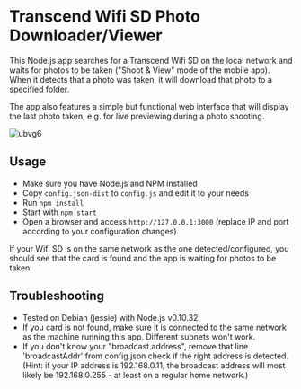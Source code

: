 # Transcend Wifi SD Photo Downloader/Viewer

This Node.js app searches for a Transcend Wifi SD on the local network and waits for photos to be taken ("Shoot & View" mode of the mobile app).
When it detects that a photo was taken, it will download that photo to a specified folder.

The app also features a simple but functional web interface that will display the last photo taken, e.g. for live previewing during a photo shooting.

![ubvg6](https://cloud.githubusercontent.com/assets/126137/6565612/98e8c9ce-c6b1-11e4-89a8-b6e17e2e4f13.jpg)

## Usage
- Make sure you have Node.js and NPM installed
- Copy ```config.json-dist``` to ```config.js``` and edit it to your needs
- Run ```npm install```
- Start with ```npm start```
- Open a browser and access ```http://127.0.0.1:3000``` (replace IP and port according to your configuration changes)

If your Wifi SD is on the same network as the one detected/configured, you should see that the card is found and the app is waiting for photos to be taken.

## Troubleshooting
- Tested on Debian (jessie) with Node.js v0.10.32
- If you card is not found, make sure it is connected to the same network as the machine running this app. Different subnets won't work.
- If you don't know your "broadcast address", remove that line 'broadcastAddr' from config.json check if the right address is detected. (Hint: if your IP address is 192.168.0.11, the broadcast address will most likely be 192.168.0.255 - at least on a regular home network.)
